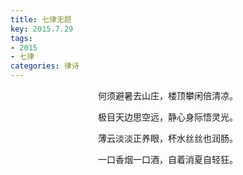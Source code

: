 ```yaml
---
title: 七律无题
key: 2015.7.29
tags: 
- 2015
- 七律
categories: 律诗
---
```


<p align="center">何须避暑去山庄，楼顶攀闲倍清凉。
</p>
<p align="center">极目天边思空远，静心身际悟灵光。
</p>
<p align="center">薄云淡淡正养眼，杯水丝丝也润肠。
</p>
<p align="center">一口香烟一口酒，自着消夏自轻狂。
</p>
